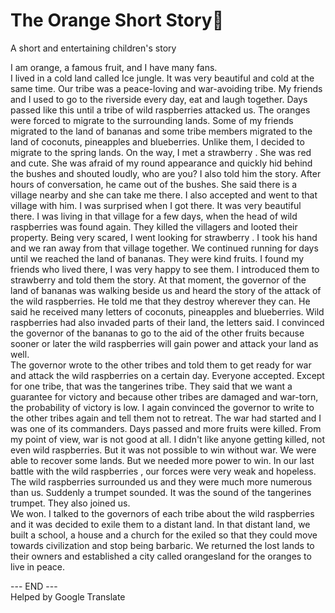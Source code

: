 # The Orange Short Story🍊
A short and entertaining children's story

<p> I am orange, a famous fruit, and I have many fans.<br/>
I lived in a cold land called Ice jungle.  It was very beautiful and cold at the same time.  Our tribe was a peace-loving and war-avoiding tribe.  My friends and I used to go to the riverside every day, eat and laugh together.  Days passed like this until a tribe of wild raspberries attacked us.  The oranges were forced to migrate to the surrounding lands.  Some of my friends migrated to the land of bananas and some tribe members migrated to the land of coconuts, pineapples and blueberries.  Unlike them, I decided to migrate to the spring lands.  On the way, I met a strawberry .  She was red and cute.  She was afraid of my round appearance and quickly hid behind the bushes and shouted loudly, who are you?  I also told him the story.  After hours of conversation, he came out of the bushes.  She said there is a village nearby and she can take me there.  I also accepted and went to that village with him.  I was surprised when I got there.  It was very beautiful there.  I was living in that village for a few days, when the head of wild raspberries was found again.  They killed the villagers and looted their property.  Being very scared, I went looking for strawberry .  I took his hand and we ran away from that village together.  We continued running for days until we reached the land of bananas.  They were kind fruits.  I found my friends who lived there, I was very happy to see them.  I introduced them to strawberry and told them the story.  At that moment, the governor of the land of bananas was walking beside us and heard the story of the attack of the wild raspberries.  He told me that they destroy wherever they can.  He said he received many letters of coconuts, pineapples and blueberries.  Wild raspberries had also invaded parts of their land, the letters said.  I convinced the governor of the bananas to go to the aid of the other fruits because sooner or later the wild raspberries will gain power and attack your land as well.
<br/>The governor wrote to the other tribes and told them to get ready for war and attack the wild raspberries on a certain day.  Everyone accepted.  Except for one tribe, that was the tangerines tribe.  They said that we want a guarantee for victory and because other tribes are damaged and war-torn, the probability of victory is low.  I again convinced the governor to write to the other tribes again and tell them not to retreat.  The war had started and I was one of its commanders.  Days passed and more fruits were killed.  From my point of view, war is not good at all.  I didn't like anyone getting killed, not even wild raspberries.  But it was not possible to win without war.  We were able to recover some lands.  But we needed more power to win.  In our last battle with the wild raspberries , our forces were very weak and hopeless.  The wild raspberries surrounded us and they were much more numerous than us.  Suddenly a trumpet sounded.  It was the sound of the tangerines trumpet.  They also joined us.
<br/>We won. I talked to the governors of each tribe about the wild raspberries and it was decided to exile them to a distant land. In that distant land, we built a school, a house and a church for the exiled so that they could move towards civilization and stop being barbaric.  We returned the lost lands to their owners and established a city called orangesland for the oranges to live in peace. </p>

--- END ---
<br/>
Helped by Google Translate
